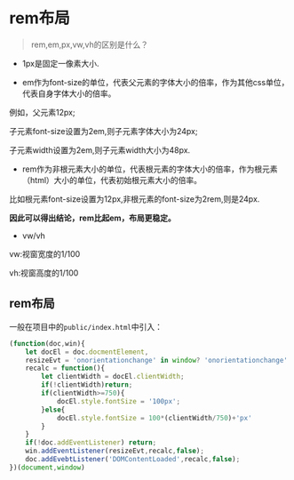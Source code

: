 # rem布局

> rem,em,px,vw,vh的区别是什么？

- 1px是固定一像素大小.

- em作为font-size的单位，代表父元素的字体大小的倍率，作为其他css单位，代表自身字体大小的倍率。

例如，父元素12px;

子元素font-size设置为2em,则子元素字体大小为24px;

子元素width设置为2em,则子元素width大小为48px.

- rem作为非根元素大小的单位，代表根元素的字体大小的倍率，作为根元素（html）大小的单位，代表初始根元素大小的倍率。

比如根元素font-size设置为12px,非根元素的font-size为2rem,则是24px.

**因此可以得出结论，rem比起em，布局更稳定。**

- vw/vh

vw:视窗宽度的1/100

vh:视窗高度的1/100

## rem布局

一般在项目中的`public/index.html`中引入：

```javascript
(function(doc,win){
    let docEl = doc.docmentElement,
    resizeEvt = 'onorientationchange' in window? 'onorientationchange':'resize',
    recalc = function(){
        let clientWidth = docEl.clientWidth;
        if(!clientWidth)return;
        if(clientWidth>=750){
            docEl.style.fontSize = '100px';
        }else{
            docEl.style.fontSize = 100*(clientWidth/750)+'px'
        }
    } 
    if(!doc.addEventListener) return;
    win.addEventListener(resizeEvt,recalc,false);
    doc.addEvebtListener('DOMContentLoaded',recalc,false);
})(document,window)
```